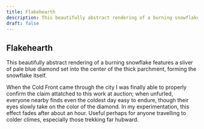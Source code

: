```yaml
---
title: Flakehearth
description: This beautifully abstract rendering of a burning snowflake features a sliver of pale blue diamond set into the center of the thick parchment, forming the snowflake itself....
draft: false
---
```


## Flakehearth

This beautifully abstract rendering of a burning snowflake features a sliver of pale blue diamond set into the center of the thick parchment, forming the snowflake itself.

When the Cold Front came through the city I was finally able to properly confirm the claim attatched to this work at auction; when unfurled, everyone nearby finds even the coldest day easy to endure, though their eyes slowly take on the color of the diamond. In my experimentation, this effect fades after about an hour. Useful perhaps for anyone travelling to colder climes, especially those trekking far hubward.
